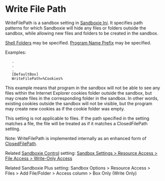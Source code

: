 # Write File Path

WriteFilePath is a sandbox setting in [Sandboxie Ini](SandboxieIni.md). It specifies path patterns for which Sandboxie will hide any files or folders outside the sandbox, while allowing new files and folders to be created in the sandbox.

[Shell Folders](ShellFolders.md) may be specified. [Program Name Prefix](ProgramNamePrefix.md) may be specified.

Examples:
```
   .
   .
   .
   [DefaultBox]
   WriteFilePath=%Cookies%
```

This example means that program in the sandbox will not be able to see any files within the Internet Explorer cookies folder outside the sandbox, but may create files in the corresponding folder in the sandbox. In other words, existing cookies outside the sandbox will not be visible, but the program may create new cookies as if the cookie folder was empty.

This setting is not applicable to files. If the path specified in the setting matches a file, the file will be treated as if it matches a ClosedFilePath setting.

Note: WriteFilePath is implemented internally as an enhanced form of [ClosedFilePath](ClosedFilePath.md).

Related [Sandboxie Control](SandboxieControl.md) setting: [Sandbox Settings > Resource Access > File Access > Write-Only Access](ResourceAccessSettings.md#file-access--write-only-access)

Related Sandboxie Plus setting: Sandbox Options > Resource Access > Files > Add File/Folder > Access column > Box Only (Write Only)
